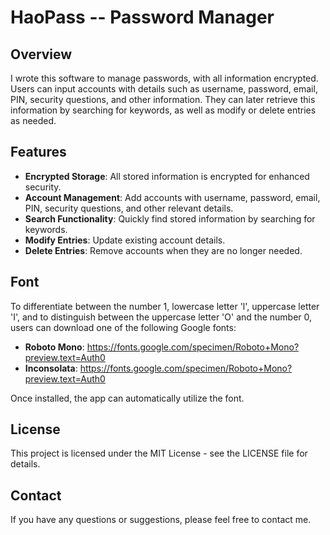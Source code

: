 # HaoPass -- Password Manager

## Overview

I wrote this software to manage passwords, with all information encrypted. Users can input accounts with details such as username, password, email, PIN, security questions, and other information. They can later retrieve this information by searching for keywords, as well as modify or delete entries as needed.

## Features

- **Encrypted Storage**: All stored information is encrypted for enhanced security.
- **Account Management**: Add accounts with username, password, email, PIN, security questions, and other relevant details.
- **Search Functionality**: Quickly find stored information by searching for keywords.
- **Modify Entries**: Update existing account details.
- **Delete Entries**: Remove accounts when they are no longer needed.

## Font

To differentiate between the number 1, lowercase letter 'l', uppercase letter 'I', and to distinguish between the uppercase letter 'O' and the number 0, users can download one of the following Google fonts:

- **Roboto Mono**: https://fonts.google.com/specimen/Roboto+Mono?preview.text=Auth0
- **Inconsolata**: https://fonts.google.com/specimen/Roboto+Mono?preview.text=Auth0

Once installed, the app can automatically utilize the font.

## License

This project is licensed under the MIT License - see the LICENSE file for details.

## Contact

If you have any questions or suggestions, please feel free to contact me.

